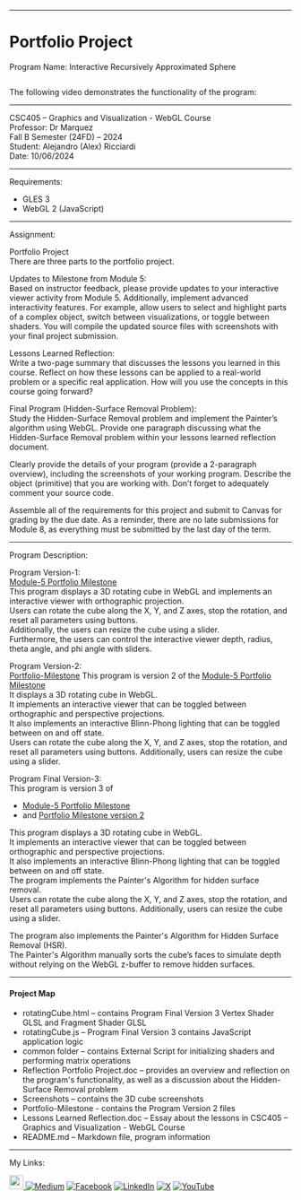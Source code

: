 ﻿-----------------------------------------------------------------------------------------------------------------------------
# Portfolio Project
Program Name: Interactive Recursively Approximated Sphere

<p align="left">
<img  src=" ">
</p>

The following video demonstrates the functionality of the program: []()

-----------------------------------------------------------------------------------------------------------------------------

CSC405 – Graphics and Visualization - WebGL Course  
Professor: Dr Marquez   
Fall B Semester (24FD) – 2024  
Student: Alejandro (Alex) Ricciardi  
Date: 10/06/2024   

-----------------------------------------------------------------------------------------------------------------------------


Requirements:  
- GLES 3
- WebGL 2 (JavaScript)
  
-----------------------------------------------------------------------------------------------------------------------------

Assignment:  

Portfolio Project  
There are three parts to the portfolio project.  

Updates to Milestone from Module 5:  
Based on instructor feedback, please provide updates to your interactive viewer activity from Module 5. Additionally, implement advanced interactivity features. For example, allow users to select and highlight parts of a complex object, switch between visualizations, or toggle between shaders. You will compile the updated source files with screenshots with your final project submission.  

Lessons Learned Reflection:  
Write a two-page summary that discusses the lessons you learned in this course. Reflect on how these lessons can be applied to a real-world problem or a specific real application. How will you use the concepts in this course going forward?  

Final Program (Hidden-Surface Removal Problem):  
Study the Hidden-Surface Removal problem and implement the Painter’s algorithm using WebGL. Provide one paragraph discussing what the Hidden-Surface Removal problem within your lessons learned reflection document.  

Clearly provide the details of your program (provide a 2-paragraph overview), including the screenshots of your working program. Describe the object (primitive) that you are working with. Don’t forget to adequately comment your source code.  

Assemble all of the requirements for this project and submit to Canvas for grading by the due date. As a reminder, there are no late submissions for Module 8, as everything must be submitted by the last day of the term.   

-----------------------------------------------------------------------------------------------------------------------------

Program Description:  

Program Version-1:  
[Module-5 Portfolio Milestone]( https://github.com/Omegapy/My-Academics-Portfolio/tree/main/Graphics-and-Visualization-CSC405/Module-5-Portfolio-Milestone)  
This program displays a 3D rotating cube in WebGL and implements an interactive viewer with orthographic projection.  
Users can rotate the cube along the X, Y, and Z axes, stop the rotation, and reset all parameters using buttons.  
Additionally, the users can resize the cube using a slider.  
Furthermore, the users can control the interactive viewer depth, radius, theta angle, and phi angle with sliders.  

Program Version-2:  
[Portfolio-Milestone]() 
This program is version 2 of the [Module-5 Portfolio Milestone](https://github.com/Omegapy/My-Academics-Portfolio/tree/main/Graphics-and-Visualization-CSC405/Module-5-Portfolio-Milestone)  
It displays a 3D rotating cube in WebGL.  
It implements an interactive viewer that can be toggled between orthographic and perspective projections.  
It also implements an interactive Blinn-Phong lighting that can be toggled between on and off state.     
Users can rotate the cube along the X, Y, and Z axes, stop the rotation, 
and reset all parameters using buttons. Additionally, users can resize the cube using a slider.  

Program Final Version-3:  
This program is version 3 of  
- [Module-5 Portfolio Milestone](https://github.com/Omegapy/My-Academics-Portfolio/tree/main/Graphics-and-Visualization-CSC405/Module-5-Portfolio-Milestone)  
- and [Portfolio Milestone version 2]()   

This program displays a 3D rotating cube in WebGL.  
It implements an interactive viewer that can be toggled between orthographic and perspective projections.  
It also implements an interactive Blinn-Phong lighting that can be toggled between on and off state.  
The program implements the Painter's Algorithm for hidden surface removal.  
Users can rotate the cube along the X, Y, and Z axes, stop the rotation, and reset all parameters using buttons. Additionally, users can resize the cube using a slider.  

The program also implements the Painter's Algorithm for Hidden Surface Removal (HSR).   
The Painter's Algorithm manually sorts the cube’s faces to simulate depth without relying on the WebGL z-buffer to remove hidden surfaces.

-----------------------------------------------------------------------------------------------------------------------------

#### Project Map
- rotatingCube.html – contains Program Final Version 3 Vertex Shader GLSL and Fragment Shader GLSL  
- rotatingCube.js – Program Final Version 3 contains JavaScript application logic  
- common folder – contains External Script for initializing shaders and performing matrix operations 
- Reflection Portfolio Project.doc – provides an overview and reflection on the program's functionality, as well as a discussion about the Hidden-Surface Removal problem   
- Screenshots – contains the 3D cube screenshots 
- Portfolio-Milestone - contains the Program Version 2 files   
- Lessons Learned Reflection.doc – Essay about the lessons in CSC405 – Graphics and Visualization - WebGL Course    
- README.md – Markdown file, program information  

-----------------------------------------------------------------------------------------------------------------------------

My Links:   

<span><a href="https://www.alexomegapy.com" target="_blank"><img width="25" height="25" src="https://github.com/user-attachments/assets/f8001645-cc85-4b99-beec-74482a83ac87"></span>    [![Medium](https://img.shields.io/badge/Medium-12100E?style=for-the-badge&logo=medium&logoColor=whit)](https://medium.com/@alex.omegapy)    [![Facebook](https://img.shields.io/badge/Facebook-%231877F2.svg?logo=Facebook&logoColor=white)](https://www.facebook.com/profile.php?id=100089638857137)    [![LinkedIn](https://img.shields.io/badge/LinkedIn-%230077B5.svg?logo=linkedin&logoColor=white)](https://linkedin.com/in/alex-ricciardi)    [![X](https://img.shields.io/badge/X-black.svg?logo=X&logoColor=white)](https://x.com/AlexOmegapy)    [![YouTube](https://img.shields.io/badge/YouTube-%23FF0000.svg?logo=YouTube&logoColor=white)](https://www.youtube.com/channel/UC4rMaQ7sqywMZkfS1xGh2AA) 



